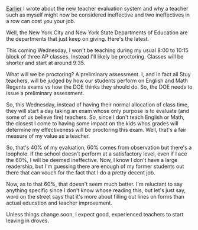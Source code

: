 <!--
.. title: Why I'm no longer an effective teacher - part 2
.. slug: 2013-10-25-effective-teacher-2.md
.. date: 2013-10-25
.. type: text
-->


[Earlier](http://cestlaz.github.io/2013/09/06/why_i_might_no_longer_be_an_effective_teacher.html#.UmhWzN__umg)
I wrote about the new teacher evaluation system and why a teacher such
as myself might now be considered ineffective and two ineffectives in
a row can cost you your job.

Well, the New York City and New York State Departments of Education
are the departments that just keep on giving. Here's the latest.

This coming Wednesday, I won't be teaching during my usual 8:00 to
10:15 block of three AP classes. Instead I'll likely be
proctoring. Classes will be shorter and start at around 9:35.

What will we be proctoring? A preliminary assessment. I, and in
fact all Stuy teachers, will be judged by how our students perform on
English and Math Regents exams vs how the DOE thinks they should
do. So, the DOE needs to issue a preliminary assessment. 

So, this Wednesday, instead of having their normal allocation of class
time, they will start a day taking an exam whose only purpose is to
evaluate (and some of us believe fire) teachers. So, since I don't
teach English or Math, the closest I come to having some impact on the kids whos grades will determine my effectiveness will
be proctoring this exam. Well, that's a fair measure of my value as a teacher.

So, that's 40% of my evaluation, 60% comes from observation but
there's a loophole. If the school doesn't perform at a satisfactory
level, even if I ace the 60%, I will be deemed ineffective. Now, I
know I don't have a large readership, but I'm guessing there are
enough of my former students out there that can vouch for the fact
that I do a pretty decent job.

Now, as to that 60%, that doesn't seem much better. I'm reluctant to
say anything specific since I don't know whose reading this, but let's
just say, word on the street says that it's more about filling out
lines on forms than actual education and teacher improvement.  

Unless things change soon, I expect good, experienced teachers to
start leaving in droves.





